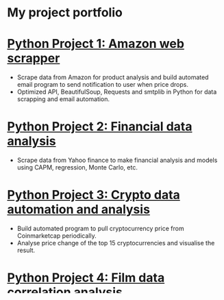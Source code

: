 # My project portfolio


# [Python Project 1: Amazon web scrapper](https://github.com/GISOGISO/Amazon-web-scrapper)
* Scrape data from Amazon for product analysis and build automated email program to send notification to user when price drops.
* Optimized API, BeautifulSoup, Requests and smtplib in Python for data scrapping and email automation.

# [Python Project 2: Financial data analysis](https://github.com/GISOGISO/Financial-data-analysis)
* Scrape data from Yahoo finance to make financial analysis and models using CAPM, regression, Monte Carlo, etc.

# [Python Project 3: Crypto data automation and analysis](https://github.com/GISOGISO/Crypto-data-automation-and-analysis)
* Build automated program to pull cryptocurrency price from Coinmarketcap periodically.
* Analyse price change of the top 15 cryptocurrencies and visualise the result.

# [Python Project 4: Film data correlation analysis](https://github.com/GISOGISO/Film-data-correlation-analysis)
* Find correlation between film budget, gross profit, production companies, ratings, etc by analysing over 5,000 movie titles from Rotten Tomatoes 
* Create a heatmap to visualise the correlation. 
* Optimized numpy, seaborn, matplotlib for data analyis and visualisation.



